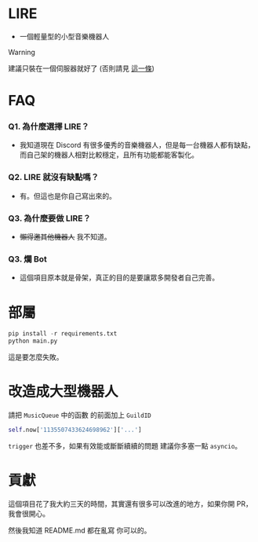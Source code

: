 # LIRE

- 一個輕量型的小型音樂機器人

> [!WARNING]  
> 建議只裝在一個伺服器就好了 (否則請見 [這一條](#改造成大型機器人))

# FAQ

### Q1. 為什麼選擇 LIRE？

- 我知道現在 Discord 有很多優秀的音樂機器人，但是每一台機器人都有缺點，而自己架的機器人相對比較穩定，且所有功能都能客製化。

### Q2. LIRE 就沒有缺點嗎？

- 有。但這也是你自己寫出來的。

### Q3. 為什麼要做 LIRE？

- ~~懶得邀其他機器人~~ 我不知道。

### Q3. 爛 Bot

- 這個項目原本就是骨架，真正的目的是要讓眾多開發者自己完善。

# 部屬

```py
pip install -r requirements.txt
python main.py
```

這是要怎麼失敗。

# 改造成大型機器人

請把 `MusicQueue` 中的函數 的前面加上 `GuildID`

```py
self.now['1135507433624698962']['...']
```

`trigger` 也差不多，如果有效能或斷斷續續的問題 建議你多塞一點 `asyncio`。

# 貢獻

這個項目花了我大約三天的時間，其實還有很多可以改進的地方，如果你開 PR，我會很開心。

然後我知道 README.md 都在亂寫 你可以的。
